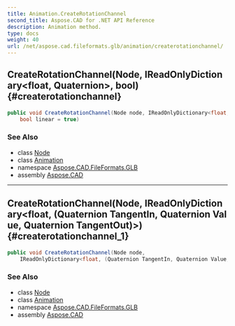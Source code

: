 ```yaml
---
title: Animation.CreateRotationChannel
second_title: Aspose.CAD for .NET API Reference
description: Animation method. 
type: docs
weight: 40
url: /net/aspose.cad.fileformats.glb/animation/createrotationchannel/
---
```

## CreateRotationChannel(Node, IReadOnlyDictionary&lt;float, Quaternion&gt;, bool) {#createrotationchannel}

```csharp
public void CreateRotationChannel(Node node, IReadOnlyDictionary<float, Quaternion> keyframes, 
    bool linear = true)
```

### See Also

* class [Node](../../node/)
* class [Animation](../)
* namespace [Aspose.CAD.FileFormats.GLB](../../animation/)
* assembly [Aspose.CAD](../../../)

---

## CreateRotationChannel(Node, IReadOnlyDictionary&lt;float, (Quaternion TangentIn, Quaternion Value, Quaternion TangentOut)&gt;) {#createrotationchannel_1}

```csharp
public void CreateRotationChannel(Node node, 
    IReadOnlyDictionary<float, (Quaternion TangentIn, Quaternion Value, Quaternion TangentOut)> keyframes)
```

### See Also

* class [Node](../../node/)
* class [Animation](../)
* namespace [Aspose.CAD.FileFormats.GLB](../../animation/)
* assembly [Aspose.CAD](../../../)


